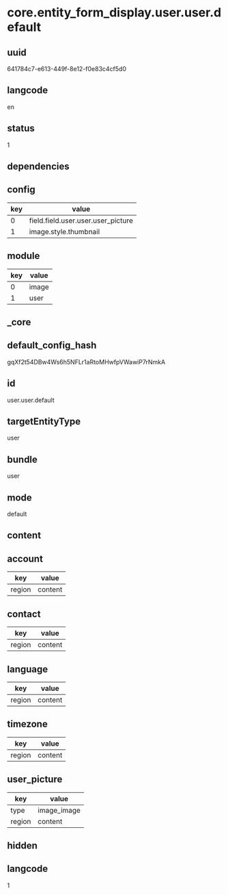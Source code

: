 # core.entity_form_display.user.user.default

## uuid
641784c7-e613-449f-8e12-f0e83c4cf5d0

## langcode
en

## status
1

## dependencies

## config
|key|value|
|-|-|
|0|field.field.user.user.user_picture|
|1|image.style.thumbnail|


## module
|key|value|
|-|-|
|0|image|
|1|user|


## _core

## default_config_hash
gqXf2t54DBw4Ws6h5NFLr1aRtoMHwfpVWawiP7rNmkA

## id
user.user.default

## targetEntityType
user

## bundle
user

## mode
default

## content

## account
|key|value|
|-|-|
|region|content|


## contact
|key|value|
|-|-|
|region|content|


## language
|key|value|
|-|-|
|region|content|


## timezone
|key|value|
|-|-|
|region|content|


## user_picture
|key|value|
|-|-|
|type|image_image|
|region|content|


## hidden

## langcode
1
